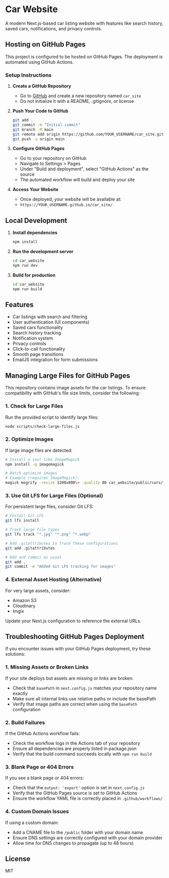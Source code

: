 # Car Website

A modern Next.js-based car listing website with features like search history, saved cars, notifications, and privacy controls.

## Hosting on GitHub Pages

This project is configured to be hosted on GitHub Pages. The deployment is automated using GitHub Actions.

### Setup Instructions

1. **Create a GitHub Repository**
   - Go to [GitHub](https://github.com) and create a new repository named `car_site`
   - Do not initialize it with a README, .gitignore, or license

2. **Push Your Code to GitHub**
   ```bash
   git add .
   git commit -m "Initial commit"
   git branch -M main
   git remote add origin https://github.com/YOUR_USERNAME/car_site.git
   git push -u origin main
   ```

3. **Configure GitHub Pages**
   - Go to your repository on GitHub
   - Navigate to Settings > Pages
   - Under "Build and deployment", select "GitHub Actions" as the source
   - The automated workflow will build and deploy your site

4. **Access Your Website**
   - Once deployed, your website will be available at:
   - `https://YOUR_USERNAME.github.io/car_site/`

## Local Development

1. **Install dependencies**
   ```bash
   npm install
   ```

2. **Run the development server**
   ```bash
   cd car_website
   npm run dev
   ```

3. **Build for production**
   ```bash
   cd car_website
   npm run build
   ```

## Features

- Car listings with search and filtering
- User authentication (UI components)
- Saved cars functionality
- Search history tracking
- Notification system
- Privacy controls
- Click-to-call functionality
- Smooth page transitions
- EmailJS integration for form submissions

## Managing Large Files for GitHub Pages

This repository contains image assets for the car listings. To ensure compatibility with GitHub's file size limits, consider the following:

### 1. Check for Large Files

Run the provided script to identify large files:

```bash
node scripts/check-large-files.js
```

### 2. Optimize Images

If large image files are detected:

```bash
# Install a tool like ImageMagick
npm install -g imagemagick

# Batch optimize images
# Example (requires ImageMagick):
magick mogrify -resize 1200x800\> -quality 80 car_website/public/cars/*.jpg
```

### 3. Use Git LFS for Large Files (Optional)

For persistent large files, consider Git LFS:

```bash
# Install Git LFS
git lfs install

# Track large file types
git lfs track "*.jpg" "*.png" "*.webp"

# Add .gitattributes to track these configurations
git add .gitattributes

# Add and commit as usual
git add .
git commit -m "Added Git LFS tracking for images"
```

### 4. External Asset Hosting (Alternative)

For very large assets, consider:
- Amazon S3
- Cloudinary
- Imgix

Update your Next.js configuration to reference the external URLs.

## Troubleshooting GitHub Pages Deployment

If you encounter issues with your GitHub Pages deployment, try these solutions:

### 1. Missing Assets or Broken Links

If your site deploys but assets are missing or links are broken:

- Check that `basePath` in `next.config.js` matches your repository name exactly
- Make sure all internal links use relative paths or include the basePath
- Verify that image paths are correct when using the `basePath` configuration

### 2. Build Failures

If the GitHub Actions workflow fails:

- Check the workflow logs in the Actions tab of your repository
- Ensure all dependencies are properly listed in package.json
- Verify that the build command succeeds locally with `npm run build`

### 3. Blank Page or 404 Errors

If you see a blank page or 404 errors:

- Check that the `output: 'export'` option is set in `next.config.js`
- Verify that the GitHub Pages source is set to GitHub Actions
- Ensure the workflow YAML file is correctly placed in `.github/workflows/`

### 4. Custom Domain Issues

If using a custom domain:

- Add a CNAME file to the `/public` folder with your domain name
- Ensure DNS settings are correctly configured with your domain provider
- Allow time for DNS changes to propagate (up to 48 hours)

## License

MIT 
